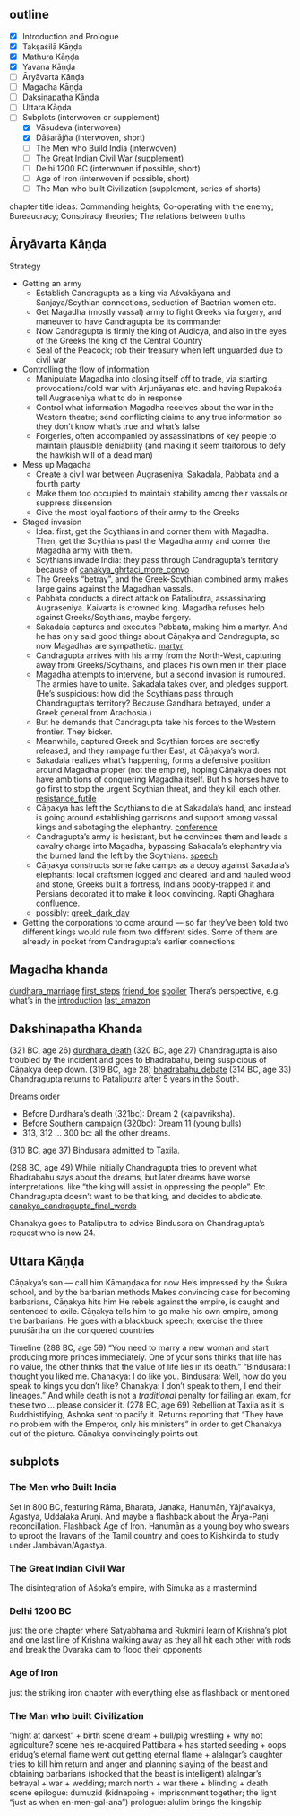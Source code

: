 ## outline

- [x] Introduction and Prologue
- [x] Takṣaśilā Kāṇḍa
- [x] Mathura Kāṇḍa
- [x] Yavana Kāṇḍa
- [ ] Āryāvarta Kāṇḍa
- [ ] Magadha Kāṇḍa
- [ ] Dakṣiṇapatha Kāṇḍa
- [ ] Uttara Kāṇḍa
- [ ] Subplots (interwoven or supplement)
	- [x] Vāsudeva (interwoven)
	- [x] Dāśarājña (interwoven, short)
	- [ ] The Men who Build India (interwoven)
	- [ ] The Great Indian Civil War (supplement)
	- [ ] Delhi 1200 BC (interwoven if possible, short)
	- [ ] Age of Iron (interwoven if possible, short)
	- [ ] The Man who built Civilization (supplement, series of shorts)

chapter title ideas: Commanding heights; Co-operating with the enemy; Bureaucracy; Conspiracy theories; The relations between truths
## Āryāvarta Kāṇḍa

Strategy

- Getting an army
	- Establish Candragupta as a king via Aśvakāyana and Sanjaya/Scythian connections, seduction of Bactrian women etc.
	- Get Magadha (mostly vassal) army to fight Greeks via forgery, and maneuver to have Candragupta be its commander
	- Now Candragupta is firmly the king of Audicya, and also in the eyes of the Greeks the king of the Central Country
	- Seal of the Peacock; rob their treasury when left unguarded due to civil war
- Controlling the flow of information
	- Manipulate Magadha into closing itself off to trade, via starting provocations/cold war with Arjunāyanas etc. and having Rupakośa tell Augraseniya what to do in response
	- Control what information Magadha receives about the war in the Western theatre; send conflicting claims to any true information so they don’t know what’s true and what’s false
	- Forgeries, often accompanied by assassinations of key people to maintain plausible deniability (and making it seem traitorous to defy the hawkish will of a dead man)
- Mess up Magadha
	-  Create a civil war between Augraseniya, Sakadala, Pabbata and a fourth party
	- Make them too occupied to maintain stability among their vassals or suppress dissension
	- Give the most loyal factions of their army to the Greeks
- Staged invasion
	- Idea: first, get the Scythians in and corner them with Magadha. Then, get the Scythians past the Magadha army and corner the Magadha army with them.
	- Scythians invade India: they pass through Candragupta’s territory because of [canakya_ghrtaci_more_convo](chapters/rough/4/canakya_ghrtaci_more_convo.md)
	- The Greeks “betray”, and the Greek-Scythian combined army makes large gains against the Magadhan vassals. 
	- Pabbata conducts a direct attack on Pataliputra, assassinating Augraseniya. Kaivarta is crowned king. Magadha refuses help against Greeks/Scythians, maybe forgery.
	- Sakadala captures and executes Pabbata, making him a martyr. And he has only said good things about Cāṇakya and Candragupta, so now Magadhas are sympathetic. [martyr](chapters/rough/4/martyr.md)
	- Candragupta arrives with his army from the North-West, capturing away from Greeks/Scythains, and places his own men in their place
	- Magadha attempts to intervene, but a second invasion is rumoured. The armies have to unite. Sakadala takes over, and pledges support. (He’s suspicious: how did the Scythians pass through Chandragupta’s territory? Because Gandhara betrayed, under a Greek general from Arachosia.)
	- But he demands that Candragupta take his forces to the Western frontier. They bicker.
	- Meanwhile, captured Greek and Scythian forces are secretly released, and they rampage further East, at Cāṇakya’s word.
	- Sakadala realizes what’s happening, forms a defensive position around Magadha proper (not the empire), hoping Cāṇakya does not have ambitions of conquering Magadha itself. But his horses have to go first to stop the urgent Scythian threat, and they kill each other. [resistance_futile](chapters/rough/4/resistance_futile.md)
	- Cāṇakya has left the Scythians to die at Sakadala’s hand, and instead is going around establishing garrisons and support among vassal kings and sabotaging the elephantry. [conference](chapters/rough/4/conference.md)
	- Candragupta’s army is hesistant, but he convinces them and leads a cavalry charge into Magadha, bypassing Sakadala’s elephantry via the burned land the left by the Scythians. [speech](chapters/rough/4/speech.md)
	- Cāṇakya constructs some fake camps as a decoy against Sakadala’s elephants: local craftsmen logged and cleared land and hauled wood and stone, Greeks built a fortress, Indians booby-trapped it and Persians decorated it to make it look convincing. Rapti Ghaghara confluence.
	- possibly: [greek_dark_day](chapters/rough/4/greek_dark_day.md)
- Getting the corporations to come around — so far they’ve been told two different kings would rule from two different sides. Some of them are already in pocket from Candragupta’s earlier connections

## **Magadha khanda**

[durdhara_marriage](chapters/rough/5/durdhara_marriage.md)
[first_steps](chapters/rough/5/first_steps.md)
[friend_foe](chapters/rough/5/friend_foe.md)
[spoiler](chapters/rough/5/spoiler.md)
Thera’s perspective, e.g. what’s in the [introduction](chapters/0/0.1.md)
[last_amazon](chapters/rough/5/last_amazon.md)

## **Dakshinapatha Khanda**

(321 BC, age 26) [durdhara_death](chapters/rough/6/durdhara_death.md)
(320 BC, age 27) Chandragupta is also troubled by the incident and goes to Bhadrabahu, being suspicious of Cāṇakya deep down.
(319 BC, age 28) [bhadrabahu_debate](chapters/rough/6/bhadrabahu_debate.md)
(314 BC, age 33) Chandragupta returns to Pataliputra after 5 years in the South.

Dreams order
- Before Durdhara’s death (321bc): Dream 2 (kalpavriksha).
- Before Southern campaign (320bc): Dream 11 (young bulls)
- 313, 312 … 300 bc: all the other dreams.

(310 BC, age 37) Bindusara admitted to Taxila.

(298 BC, age 49) While initially Chandragupta tries to prevent what Bhadrabahu says about the dreams, but later dreams have worse interpretations, like “the king will assist in oppressing the people”. Etc. Chandragupta doesn’t want to be that king, and decides to abdicate. [canakya_candragupta_final_words](chapters/rough/6/canakya_candragupta_final_words.md)

Chanakya goes to Pataliputra to advise Bindusara on Chandragupta’s request who is now 24.

## Uttara Kāṇḍa
Cāṇakya’s son — call him Kāmaṇḍaka for now
He’s impressed by the Śukra school, and by the barbarian methods
Makes convincing case for becoming barbarians, Cāṇakya hits him
He rebels against the empire, is caught and sentenced to exile. Cāṇakya tells him to go make his own empire, among the barbarians.
He goes with a blackbuck
speech; exercise the three puruśārtha on the conquered countries

Timeline
(288 BC, age 59) “You need to marry a new woman and start producing more princes immediately. One of your sons thinks that life has no value, the other thinks that the value of life lies in its death.” “Bindusara: I thought you liked me. Chanakya: I do like you. Bindusara: Well, how do you speak to kings you don’t like? Chanakya: I don’t speak to them, I end their lineages.” And while death is not a _traditional_ penalty for failing an exam, for these two … please consider it.
 (278 BC, age 69) Rebellion at Taxila as it is Buddhistifying, Ashoka sent to pacify it. Returns reporting that “They have no problem with the Emperor, only his ministers” in order to get Chanakya out of the picture. Cāṇakya convincingly points out 

## subplots

### The Men who Built India
Set in 800 BC, featuring Rāma, Bharata, Janaka, Hanumān, Yājñavalkya, Agastya, Uddalaka Aruṇi. And maybe a flashback about the Ārya-Paṇi reconcillation. Flashback Age of Iron. Hanumān as a young boy who swears to uproot the Iravans of the Tamil country and goes to Kishkinda to study under Jambāvan/Agastya.

### The Great Indian Civil War
The disintegration of Aśoka’s empire, with Simuka as a mastermind

### Delhi 1200 BC
just the one chapter where Satyabhama and Rukmini learn of Krishna’s plot 
and one last line of Krishna walking away as they all hit each other with rods and break the Dvaraka dam to flood their opponents

### Age of Iron
just the striking iron chapter with everything else as flashback or mentioned

### The Man who built Civilization
”night at darkest” + birth scene
dream + bull/pig wrestling + why not agriculture? scene
he’s re-acquired Pattibara + has started seeding + oops eridug’s eternal flame went out
getting eternal flame + alalngar’s daughter tries to kill him
return and anger and planning
slaying of the beast and obtaining barbarians (shocked that the beast is intelligent)
alalngar’s betrayal + war + wedding;
march north + war there + blinding + death scene
epilogue: dumuzid (kidnapping + imprisonment together; the light “just as when en-men-gal-ana”)
prologue: alulim brings the kingship